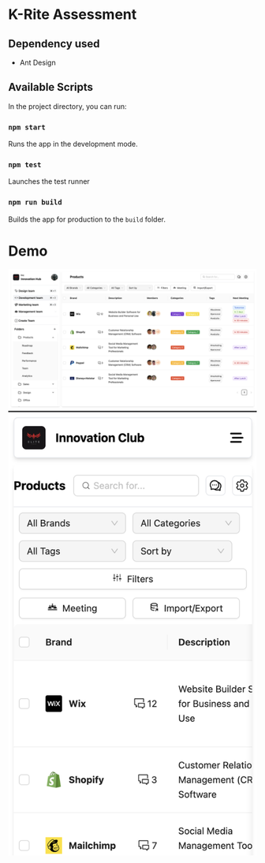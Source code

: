 # K-Rite Assessment

## Dependency used

- Ant Design

## Available Scripts

In the project directory, you can run:

### `npm start`

Runs the app in the development mode.

### `npm test`

Launches the test runner

### `npm run build`

Builds the app for production to the `build` folder.

# Demo

![Desktop](/src/assets/demo-1.png)
![Mobile](/src/assets/demo-2.png)
